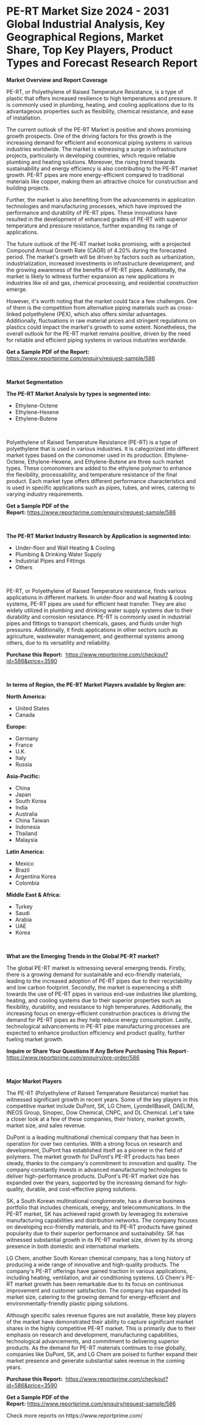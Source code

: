 <p><h1>PE-RT Market Size 2024 - 2031 Global Industrial Analysis, Key Geographical Regions, Market Share, Top Key Players, Product Types and Forecast Research Report</h1></p><p><strong>Market Overview and Report Coverage</strong></p>
<p><p>PE-RT, or Polyethylene of Raised Temperature Resistance, is a type of plastic that offers increased resilience to high temperatures and pressure. It is commonly used in plumbing, heating, and cooling applications due to its advantageous properties such as flexibility, chemical resistance, and ease of installation.</p><p>The current outlook of the PE-RT Market is positive and shows promising growth prospects. One of the driving factors for this growth is the increasing demand for efficient and economical piping systems in various industries worldwide. The market is witnessing a surge in infrastructure projects, particularly in developing countries, which require reliable plumbing and heating solutions. Moreover, the rising trend towards sustainability and energy efficiency is also contributing to the PE-RT market growth. PE-RT pipes are more energy-efficient compared to traditional materials like copper, making them an attractive choice for construction and building projects.</p><p>Further, the market is also benefiting from the advancements in application technologies and manufacturing processes, which have improved the performance and durability of PE-RT pipes. These innovations have resulted in the development of enhanced grades of PE-RT with superior temperature and pressure resistance, further expanding its range of applications.</p><p>The future outlook of the PE-RT market looks promising, with a projected Compound Annual Growth Rate (CAGR) of 4.20% during the forecasted period. The market's growth will be driven by factors such as urbanization, industrialization, increased investments in infrastructure development, and the growing awareness of the benefits of PE-RT pipes. Additionally, the market is likely to witness further expansion as new applications in industries like oil and gas, chemical processing, and residential construction emerge.</p><p>However, it's worth noting that the market could face a few challenges. One of them is the competition from alternative piping materials such as cross-linked polyethylene (PEX), which also offers similar advantages. Additionally, fluctuations in raw material prices and stringent regulations on plastics could impact the market's growth to some extent. Nonetheless, the overall outlook for the PE-RT market remains positive, driven by the need for reliable and efficient piping systems in various industries worldwide.</p></p>
<p><strong>Get a Sample PDF of the Report:</strong> <a href="https://www.reportprime.com/enquiry/request-sample/586">https://www.reportprime.com/enquiry/request-sample/586</a></p>
<p>&nbsp;</p>
<p><strong>Market Segmentation</strong></p>
<p><strong>The PE-RT Market Analysis by types is segmented into:</strong></p>
<p><ul><li>Ethylene-Octene</li><li>Ethylene-Hexene</li><li>Ethylene-Butene</li></ul></p>
<p>&nbsp;</p>
<p><p>Polyethylene of Raised Temperature Resistance (PE-RT) is a type of polyethylene that is used in various industries. It is categorized into different market types based on the comonomer used in its production. Ethylene-Octene, Ethylene-Hexene, and Ethylene-Butene are three such market types. These comonomers are added to the ethylene polymer to enhance the flexibility, processability, and temperature resistance of the final product. Each market type offers different performance characteristics and is used in specific applications such as pipes, tubes, and wires, catering to varying industry requirements.</p></p>
<p><strong>Get a Sample PDF of the Report:</strong>&nbsp;<a href="https://www.reportprime.com/enquiry/request-sample/586">https://www.reportprime.com/enquiry/request-sample/586</a></p>
<p>&nbsp;</p>
<p><strong>The PE-RT Market Industry Research by Application is segmented into:</strong></p>
<p><ul><li>Under-floor and Wall Heating & Cooling</li><li>Plumbing & Drinking Water Supply</li><li>Industrial Pipes and Fittings</li><li>Others</li></ul></p>
<p>&nbsp;</p>
<p><p>PE-RT, or Polyethylene of Raised Temperature resistance, finds various applications in different markets. In under-floor and wall heating & cooling systems, PE-RT pipes are used for efficient heat transfer. They are also widely utilized in plumbing and drinking water supply systems due to their durability and corrosion resistance. PE-RT is commonly used in industrial pipes and fittings to transport chemicals, gases, and fluids under high pressures. Additionally, it finds applications in other sectors such as agriculture, wastewater management, and geothermal systems among others, due to its versatility and reliability.</p></p>
<p><strong>Purchase this Report:</strong>&nbsp; <a href="https://www.reportprime.com/checkout?id=586&price=3590">https://www.reportprime.com/checkout?id=586&price=3590</a></p>
<p>&nbsp;</p>
<p><strong>In terms of Region, the PE-RT Market Players available by Region are:</strong></p>
<p>
    <p> <strong> North America: </strong>
        <ul>
            <li>United States</li>
            <li>Canada</li>
        </ul>
        </p> 
    <p> <strong> Europe: </strong>
        <ul>
            <li>Germany</li>
            <li>France</li>
            <li>U.K.</li>
            <li>Italy</li>
            <li>Russia</li>
        </ul>
        </p> 
    <p> <strong> Asia-Pacific: </strong>
        <ul>
            <li>China</li>
            <li>Japan</li>
            <li>South Korea</li>
            <li>India</li>
            <li>Australia</li>
            <li>China Taiwan</li>
            <li>Indonesia</li>
            <li>Thailand</li>
            <li>Malaysia</li>
        </ul>
        </p> 
    <p> <strong> Latin America: </strong>
        <ul>
            <li>Mexico</li>
            <li>Brazil</li>
            <li>Argentina Korea</li>
            <li>Colombia</li>
        </ul>
        </p> 
    <p> <strong> Middle East & Africa: </strong>
        <ul>
            <li>Turkey</li>
            <li>Saudi</li>
            <li>Arabia</li>
            <li>UAE</li>
            <li>Korea</li>
        </ul>
    </p>
    </p>
<p>&nbsp;</p>
<p><strong>What are the Emerging Trends in the Global PE-RT market?</strong></p>
<p><p>The global PE-RT market is witnessing several emerging trends. Firstly, there is a growing demand for sustainable and eco-friendly materials, leading to the increased adoption of PE-RT pipes due to their recyclability and low carbon footprint. Secondly, the market is experiencing a shift towards the use of PE-RT pipes in various end-use industries like plumbing, heating, and cooling systems due to their superior properties such as flexibility, durability, and resistance to high temperatures. Additionally, the increasing focus on energy-efficient construction practices is driving the demand for PE-RT pipes as they help reduce energy consumption. Lastly, technological advancements in PE-RT pipe manufacturing processes are expected to enhance production efficiency and product quality, further fueling market growth.</p></p>
<p><strong>Inquire or Share Your Questions If Any Before Purchasing This Report</strong>- <a href="https://www.reportprime.com/enquiry/pre-order/586">https://www.reportprime.com/enquiry/pre-order/586</a></p>
<p>&nbsp;</p>
<p><strong>Major Market Players</strong></p>
<p><p>The PE-RT (Polyethylene of Raised Temperature Resistance) market has witnessed significant growth in recent years. Some of the key players in this competitive market include DuPont, SK, LG Chem, LyondellBasell, DAELIM, INEOS Group, Sinopec, Dow Chemical, CNPC, and DL Chemical. Let's take a closer look at a few of these companies, their history, market growth, market size, and sales revenue.</p><p>DuPont is a leading multinational chemical company that has been in operation for over two centuries. With a strong focus on research and development, DuPont has established itself as a pioneer in the field of polymers. The market growth for DuPont's PE-RT products has been steady, thanks to the company's commitment to innovation and quality. The company constantly invests in advanced manufacturing technologies to deliver high-performance products. DuPont's PE-RT market size has expanded over the years, supported by the increasing demand for high-quality, durable, and cost-effective piping solutions.</p><p>SK, a South Korean multinational conglomerate, has a diverse business portfolio that includes chemicals, energy, and telecommunications. In the PE-RT market, SK has achieved rapid growth by leveraging its extensive manufacturing capabilities and distribution networks. The company focuses on developing eco-friendly materials, and its PE-RT products have gained popularity due to their superior performance and sustainability. SK has witnessed substantial growth in its PE-RT market size, driven by its strong presence in both domestic and international markets.</p><p>LG Chem, another South Korean chemical company, has a long history of producing a wide range of innovative and high-quality products. The company's PE-RT offerings have gained traction in various applications, including heating, ventilation, and air conditioning systems. LG Chem's PE-RT market growth has been remarkable due to its focus on continuous improvement and customer satisfaction. The company has expanded its market size, catering to the growing demand for energy-efficient and environmentally-friendly plastic piping solutions.</p><p>Although specific sales revenue figures are not available, these key players of the market have demonstrated their ability to capture significant market shares in the highly competitive PE-RT market. This is primarily due to their emphasis on research and development, manufacturing capabilities, technological advancements, and commitment to delivering superior products. As the demand for PE-RT materials continues to rise globally, companies like DuPont, SK, and LG Chem are poised to further expand their market presence and generate substantial sales revenue in the coming years.</p></p>
<p><strong>Purchase this Report:</strong>&nbsp;&nbsp;<a href="https://www.reportprime.com/checkout?id=586&price=3590">https://www.reportprime.com/checkout?id=586&price=3590</a></p>
<p></p>
<p><strong>Get a Sample PDF of the Report:</strong>&nbsp;<a href="https://www.reportprime.com/enquiry/request-sample/586">https://www.reportprime.com/enquiry/request-sample/586</a></p>
<p>Check more reports on https://www.reportprime.com/</p>